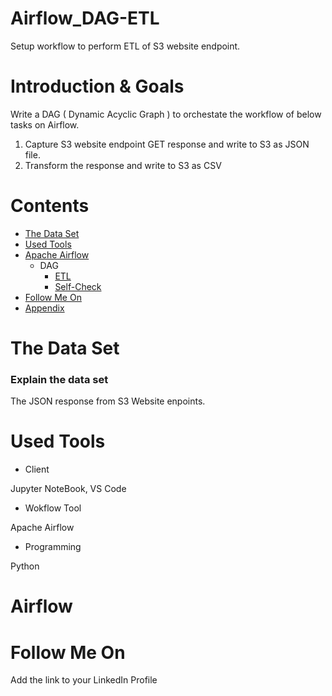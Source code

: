 # Airflow_DAG-ETL
Setup workflow to perform ETL of S3 website endpoint.

# Introduction & Goals
Write a DAG ( Dynamic Acyclic Graph ) to orchestate the workflow of below tasks on Airflow.
   1. Capture S3 website endpoint GET response and write to S3 as JSON file.
   2. Transform the response and write to S3 as CSV

# Contents

- [The Data Set](#the-data-set)
- [Used Tools](#used-tools)
- [Apache Airflow](#Airflow)
  - DAG
      - [ETL](DAGs/asset_details_hook.py)
      - [Self-Check](DAGs/file_check.py)
- [Follow Me On](#follow-me-on)
- [Appendix](#appendix)


# The Data Set
### Explain the data set

The JSON response from S3 Website enpoints.


# Used Tools
- Client

Jupyter NoteBook, VS Code

- Wokflow Tool

Apache Airflow

- Programming

Python


# Airflow

# Follow Me On
Add the link to your LinkedIn Profile


